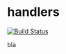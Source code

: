 # handlers

[![Build Status](https://travis-ci.org/atomisthqa/handlers.svg?branch=master)](https://travis-ci.org/atomisthqa/handlers)

bla
 
